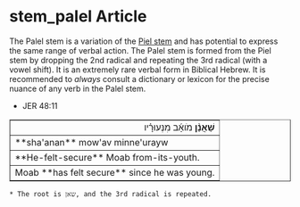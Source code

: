 # stem_palel Article

The Palel stem is a variation of the [Piel stem](https://git.door43.org/Door43/en-uhg/src/master/content/stem_piel/02.md) and has potential to express the same range of verbal action.  The Palel stem is formed from the Piel stem by dropping the 2nd radical and repeating the 3rd radical (with a vowel shift).  It is an extremely rare verbal form in Biblical Hebrew.  It is recommended to *always* consult a dictionary or lexicon for the precise nuance of any verb in the Palel stem.

* JER 48:11
<table border="1" class="docutils">
<colgroup>
<col width="100%" />
</colgroup>
<tbody valign="top">
<tr class="row-odd" align="right"><td><b>שַׁאֲנַ֨ן</b> מֹואָ֜ב מִנְּעוּרָ֗יו</td>
</tr>
<tr class="row-even"><td>**sha'anan** mow'av minne'urayw</td>
</tr>
<tr class="row-odd"><td>**He-felt-secure** Moab from-its-youth.</td>
</tr>
<tr class="row-even"><td>Moab **has felt secure** since he was young.</td>
</tr>
</tbody>
</table>

    * The root is שאן, and the 3rd radical is repeated.